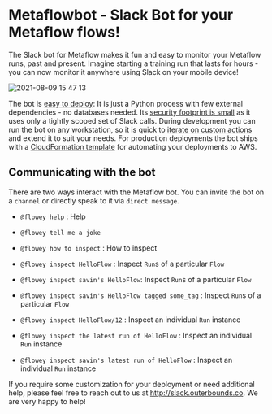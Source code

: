 # Metaflowbot - Slack Bot for your Metaflow flows!

The Slack bot for Metaflow makes it fun and easy to monitor your Metaflow runs, past and present. Imagine starting a training run that lasts for hours - you can now monitor it anywhere using Slack on your mobile device!

![2021-08-09 15 47 13](https://user-images.githubusercontent.com/763451/128784255-d3dd8dca-d6fe-4a0b-8ce2-2d7cbfddb1da.gif)


The bot is [easy to deploy](./docs/deployment.md): It is just a Python process with few external dependencies - no databases needed. Its [security footprint is small](./docs/slack-scopes.md) as it uses only a tightly scoped set of Slack calls. During development you can run the bot on any workstation, so it is quick to [iterate on custom actions](./docs/creating-custom-actions.md) and extend it to suit your needs. For production deployments the bot ships with a [CloudFormation template](./deployment/mfbot-cfn-template.yml) for automating your deployments to AWS.

## Communicating with the bot

There are two ways interact with the Metaflow bot. You can invite the bot on a `channel` or directly speak to it via `direct message`.

- `@flowey help` : Help

- `@flowey tell me a joke`

- `@flowey how to inspect` : How to inspect

- `@flowey inspect HelloFlow` : Inspect `Run`s of a particular `Flow`

- `@flowey inspect savin's HelloFlow`: Inspect `Run`s of a particular `Flow`

- `@flowey inspect savin's HelloFlow tagged some_tag` : Inspect `Run`s of a particular `Flow`

- `@flowey inspect HelloFlow/12` : Inspect an individual `Run` instance

- `@flowey inspect the latest run of HelloFlow` : Inspect an individual `Run` instance

- `@flowey inspect savin's latest run of HelloFlow` : Inspect an individual `Run` instance


If you require some customization for your deployment or need additional help, please feel free to reach out to us at http://slack.outerbounds.co. We are very happy to help!
